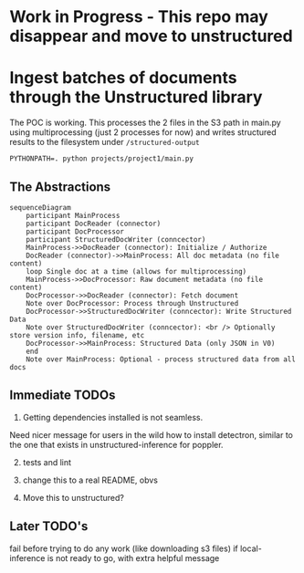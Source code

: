 # Work in Progress - This repo may disappear and move to unstructured

# Ingest batches of documents through the Unstructured library

The POC is working. This processes the 2 files in the S3 path in main.py using multiprocessing (just 2 processes for now) and writes structured results to the filesystem under `/structured-output`

    PYTHONPATH=. python projects/project1/main.py

## The Abstractions


```mermaid
sequenceDiagram
    participant MainProcess
    participant DocReader (connector)
    participant DocProcessor
    participant StructuredDocWriter (conncector)
    MainProcess->>DocReader (connector): Initialize / Authorize
    DocReader (connector)->>MainProcess: All doc metadata (no file content)
    loop Single doc at a time (allows for multiprocessing)
    MainProcess->>DocProcessor: Raw document metadata (no file content)
    DocProcessor->>DocReader (connector): Fetch document
    Note over DocProcessor: Process through Unstructured
    DocProcessor->>StructuredDocWriter (conncector): Write Structured Data
    Note over StructuredDocWriter (conncector): <br /> Optionally store version info, filename, etc
    DocProcessor->>MainProcess: Structured Data (only JSON in V0)
    end
    Note over MainProcess: Optional - process structured data from all docs
```


## Immediate TODOs

1. Getting dependencies installed is not seamless.

Need nicer message for users in the wild how to install detectron, similar to the one that exists in unstructured-inference for poppler.


2. tests and lint

3. change this to a real README, obvs

4. Move this to unstructured?

## Later TODO's
   fail before trying to do any work (like downloading s3 files)
   if local-inference is not ready to go, with extra helpful message


